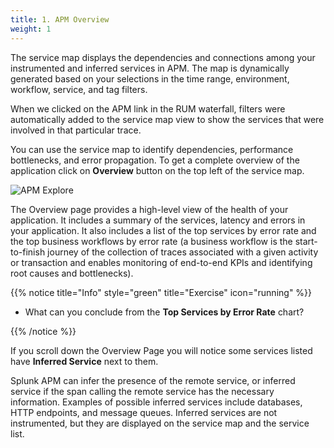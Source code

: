```yaml
---
title: 1. APM Overview
weight: 1
---
```


The service map displays the dependencies and connections among your instrumented and inferred services in APM. The map is dynamically generated based on your selections in the time range, environment, workflow, service, and tag filters.

When we clicked on the APM link in the RUM waterfall, filters were automatically added to the service map view to show the services that were involved in that particular trace.

You can use the service map to identify dependencies, performance bottlenecks, and error propagation. To get a complete overview of the application click on **Overview** button on the top left of the service map.

![APM Explore](../images/apm-overview.png)

The Overview page provides a high-level view of the health of your application. It includes a summary of the services, latency and errors in your application. It also includes a list of the top services by error rate and the top business workflows by error rate (a business workflow is the start-to-finish journey of the collection of traces associated with a given activity or transaction and enables monitoring of end-to-end KPIs and identifying root causes and bottlenecks).

{{% notice title="Info" style="green" title="Exercise" icon="running" %}}

* What can you conclude from the **Top Services by Error Rate** chart?

{{% /notice %}}

If you scroll down the Overview Page you will notice some services listed have **Inferred Service** next to them.

Splunk APM can infer the presence of the remote service, or inferred service if the span calling the remote service has the necessary information. Examples of possible inferred services include databases, HTTP endpoints, and message queues. Inferred services are not instrumented, but they are displayed on the service map and the service list.
